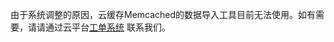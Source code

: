 由于系统调整的原因，云缓存Memcached的数据导入工具目前无法使用。如有需要，请请通过云平台[工单系统]( http://console.tcecqpoc.fsphere.cn/ticket )  联系我们。